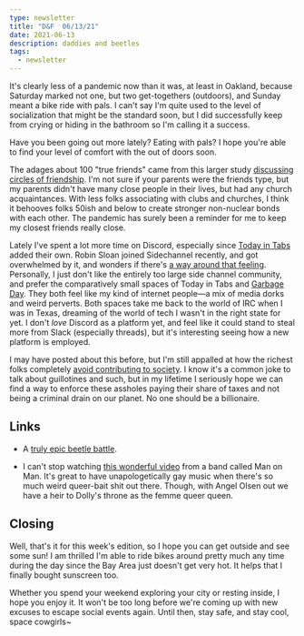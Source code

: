 ```yaml
---
type: newsletter
title: "D&F  06/13/21"
date: 2021-06-13
description: daddies and beetles
tags:
  - newsletter
---
```


It's clearly less of a pandemic now than it was, at least in Oakland, because Saturday marked not one, but two get-togethers (outdoors), and Sunday meant a bike ride with pals. I can't say I'm quite used to the level of socialization that might be the standard soon, but I did successfully keep from crying or hiding in the bathroom so I'm calling it a success. 

Have you been going out more lately? Eating with pals? I hope you're able to find your level of comfort with the out of doors soon.

The adages about 100 "true friends" came from this larger study [discussing circles of friendship](https://kottke.org/21/06/the-circles-of-friendship). I'm not sure if your parents were the friends type, but my parents didn't have many close people in their lives, but had any church acquaintances. With less folks associating with clubs and churches, I think it behooves folks 50ish and below to create stronger non-nuclear bonds with each other. The pandemic has surely been a reminder for me to keep my closest friends really close. 

Lately I've spent a lot more time on Discord, especially since [Today in Tabs](https://www.todayintabs.com) added their own. Robin Sloan joined Sidechannel recently, and got overwhelmed by it, and wonders if there's [a way around that feeling](https://society.robinsloan.com/archive/dreams-of-discord/). Personally, I just don't like the entirely too large side channel community, and prefer the comparatively small spaces of Today in Tabs and [Garbage Day](https://www.garbageday.email). They both feel like my kind of internet people—a mix of media dorks and weird perverts. Both spaces take me back to the world of IRC when I was in Texas, dreaming of the world of tech I wasn't in the right state for yet. I don't _love_ Discord as a platform yet, and feel like it could stand to steal more from Slack (especially threads), but it's interesting seeing how a new platform is employed.

I may have posted about this before, but I'm still appalled at how the richest folks completely [avoid contributing to society](https://www.propublica.org/article/the-secret-irs-files-trove-of-never-before-seen-records-reveal-how-the-wealthiest-avoid-income-tax). I know it's a common joke to talk about guillotines and such, but in my lifetime I seriously hope we can find a way to enforce these assholes paying their share of taxes and not being a criminal drain on our planet. No one should be a billionaire.

## Links

- A [truly epic beetle battle](https://empiricalmediatheory.tumblr.com/post/653357016521342976/smeasel-nerviovago-david-vs-goliath).

- I can't stop watching [this wonderful video](https://vimeo.com/422229670) from a band called Man on Man. It's great to have unapologetically gay music when there's so much weird queer-bait shit out there. Though, with Angel Olsen out we have a heir to Dolly's throne as the femme queer queen.

## Closing

Well, that's it for this week's edition, so I hope you can get outside and see some sun! I am thrilled I'm able to ride bikes around pretty much any time during the day since the Bay Area just doesn't get very hot. It helps that I finally bought sunscreen too. 

Whether you spend your weekend exploring your city or resting inside, I hope you enjoy it. It won't be too long before we're coming up with new excuses to escape social events again. Until then, stay safe, and stay cool, space cowgirls~